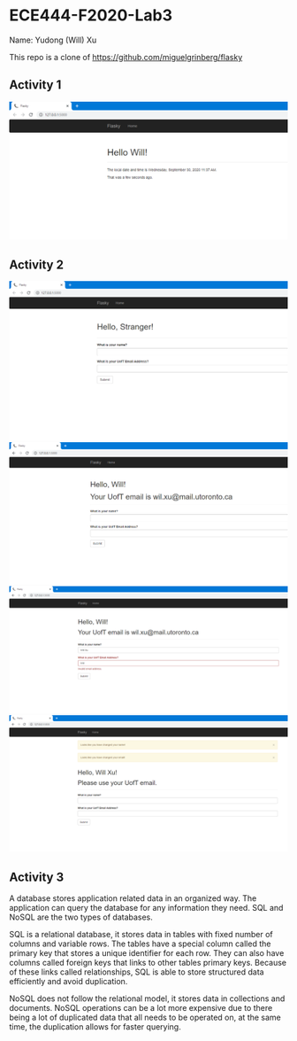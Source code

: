 # ECE444-F2020-Lab3

Name: Yudong (Will) Xu

This repo is a clone of
https://github.com/miguelgrinberg/flasky


## Activity 1
![](screenshots/activity1.PNG)


## Activity 2
![](screenshots/activity2-1.PNG)
![](screenshots/activity2-2.PNG)
![](screenshots/activity2-3.PNG)
![](screenshots/activity2-4.PNG)


## Activity 3

A database stores application related data in an organized way. The application can query the database for any information they need.
SQL and NoSQL are the two types of databases.

SQL is a relational database, it stores data in tables with fixed number of columns and variable rows. The tables have a special column called
the primary key that stores a unique identifier for each row. They can also have columns called foreign keys that links to other tables primary keys.
Because of these links called relationships, SQL is able to store structured data efficiently and avoid duplication.

NoSQL does not follow the relational model, it stores data in collections and documents. 
NoSQL operations can be a lot more expensive due to there being a lot of duplicated data that all needs to be operated on, 
at the same time, the duplication allows for faster querying.
